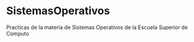 # SistemasOperativos

Practicas de la materia de Sistemas Operativos de la Escuela Superior de Computo
